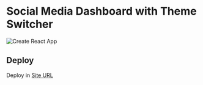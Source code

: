# Social Media Dashboard with Theme Switcher

![Create React App](https://repository-images.githubusercontent.com/426392994/3412f36b-3e54-4575-8a16-df02a230368d)

## Deploy

Deploy in [Site URL](https://rencas1207.github.io/social-media-dashboard/)
